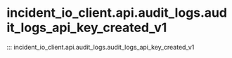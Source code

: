 # incident_io_client.api.audit_logs.audit_logs_api_key_created_v1

::: incident_io_client.api.audit_logs.audit_logs_api_key_created_v1
